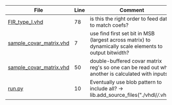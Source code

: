 | File | Line | Comment |
| ---- | ---- | ------- |
| [FIR_type_I.vhd](./DSP/filters/FIR/hdl/FIR_type_I.vhd#L78) | 78 |  is this the right order to feed data to match coefs? |
| [sample_covar_matrix.vhd](./DSP/linear_algebra/sample_covar_matrix/hdl/sample_covar_matrix.vhd#L7) | 7 |  use find first set bit in MSB (largest across matrix) to dynamically scale elements to output bitwidth? |
| [sample_covar_matrix.vhd](./DSP/linear_algebra/sample_covar_matrix/hdl/sample_covar_matrix.vhd#L50) | 50 |  double-buffered covar matrix reg's so one can be read out while another is calculated with inputs? |
| [run.py](./run.py#L10) | 10 |  Eventually use blob pattern to include all? -> lib.add_source_files("./vhdl/*/*.vhd") |
